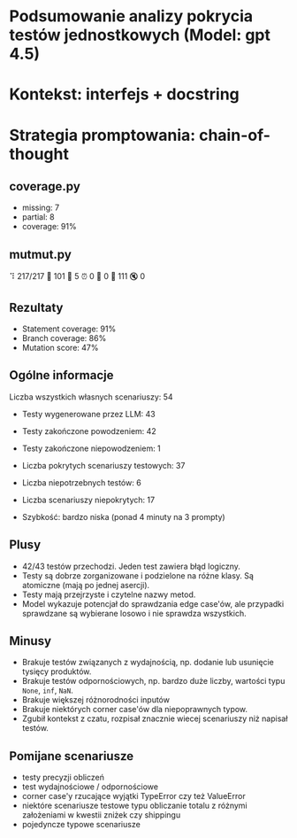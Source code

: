 # Podsumowanie analizy pokrycia testów jednostkowych (Model: gpt 4.5)
# Kontekst: interfejs + docstring
# Strategia promptowania: chain-of-thought

## coverage.py
- missing: 7
- partial: 8
- coverage: 91%

## mutmut.py
⠹ 217/217  🎉 101 🫥 5  ⏰ 0  🤔 0  🙁 111  🔇 0

## Rezultaty
- Statement coverage: 91%
- Branch coverage: 86%
- Mutation score: 47%

## Ogólne informacje

Liczba wszystkich własnych scenariuszy: 54

- Testy wygenerowane przez LLM: 43
- Testy zakończone powodzeniem: 42
- Testy zakończone niepowodzeniem: 1


- Liczba pokrytych scenariuszy testowych: 37
- Liczba niepotrzebnych testów: 6
- Liczba scenariuszy niepokrytych: 17
- Szybkość: bardzo niska (ponad 4 minuty na 3 prompty)

## Plusy

- 42/43 testów przechodzi. Jeden test zawiera błąd logiczny.
- Testy są dobrze zorganizowane i podzielone na różne klasy. Są atomiczne (mają po jednej asercji).
- Testy mają przejrzyste i czytelne nazwy metod.
- Model wykazuje potencjał do sprawdzania edge case'ów, ale przypadki sprawdzane są wybierane losowo i nie sprawdza wszystkich.

## Minusy

- Brakuje testów związanych z wydajnością, np. dodanie lub usunięcie tysięcy produktów.
- Brakuje testów odpornościowych, np. bardzo duże liczby, wartości typu `None`, `inf`, `NaN`.
- Brakuje większej różnorodności inputów
- Brakuje niektórych corner case'ów dla niepoprawnych typow.
- Zgubił kontekst z czatu, rozpisał znacznie wiecej scenariuszy niż napisał testów.

## Pomijane scenariusze

- testy precyzji obliczeń
- test wydajnościowe / odpornościowe
- corner case'y rzucające wyjątki TypeError czy też ValueError
- niektóre scenariusze testowe typu obliczanie totalu z różnymi założeniami w kwestii zniżek czy shippingu
- pojedyncze typowe scenariusze

